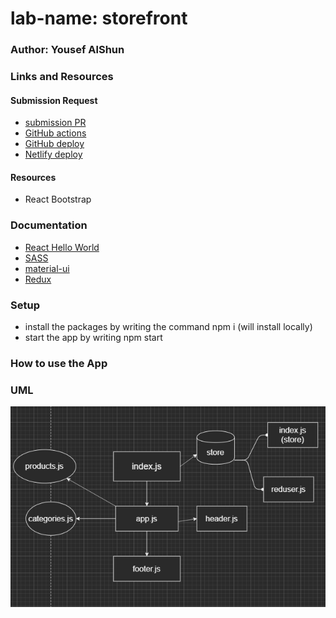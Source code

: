 # lab-name: storefront

### Author: Yousef AlShun

### Links and Resources

#### Submission Request
- [submission PR](https://github.com/yousef-401-advanced-javascript/storefront/pull/1)
- [GitHub actions](https://github.com/yousef-401-advanced-javascript/storefront/actions)
- [GitHub deploy](https://yousef-401-advanced-javascript.github.io/storefront/)
- [Netlify deploy](https://frosty-blackwell-5c8179.netlify.app/)

#### Resources
- React Bootstrap


### Documentation
- [React Hello World](https://reactjs.org/docs/hello-world.html)
- [SASS](https://sass-lang.com/documentation)
- [material-ui](https://material-ui.com/getting-started/installation/)
- [Redux](https://redux.js.org/introduction/getting-started)

### Setup
- install the packages by writing the command npm i (will install locally)
- start the app by writing npm start

### How to use the App
<!-- - fill the form with your task and submit
- you can check you task that you already did it 
- you can delete the tasks 
- you can hide the done tasks  -->



### UML
![UML](./UML/UML-store.PNG)